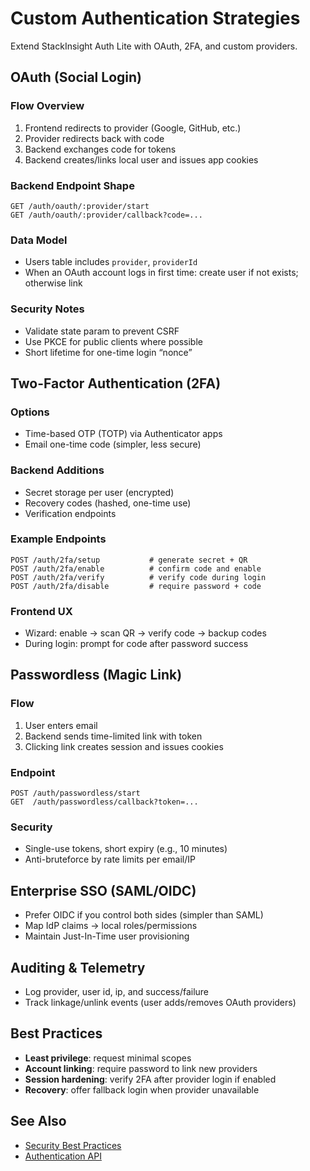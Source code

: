 # Custom Authentication Strategies

Extend StackInsight Auth Lite with OAuth, 2FA, and custom providers.

## OAuth (Social Login)

### Flow Overview
1. Frontend redirects to provider (Google, GitHub, etc.)
2. Provider redirects back with code
3. Backend exchanges code for tokens
4. Backend creates/links local user and issues app cookies

### Backend Endpoint Shape
```http
GET /auth/oauth/:provider/start
GET /auth/oauth/:provider/callback?code=...
```

### Data Model
- Users table includes `provider`, `providerId`
- When an OAuth account logs in first time: create user if not exists; otherwise link

### Security Notes
- Validate state param to prevent CSRF
- Use PKCE for public clients where possible
- Short lifetime for one-time login “nonce”

## Two-Factor Authentication (2FA)

### Options
- Time-based OTP (TOTP) via Authenticator apps
- Email one-time code (simpler, less secure)

### Backend Additions
- Secret storage per user (encrypted)
- Recovery codes (hashed, one-time use)
- Verification endpoints

### Example Endpoints
```http
POST /auth/2fa/setup           # generate secret + QR
POST /auth/2fa/enable          # confirm code and enable
POST /auth/2fa/verify          # verify code during login
POST /auth/2fa/disable         # require password + code
```

### Frontend UX
- Wizard: enable → scan QR → verify code → backup codes
- During login: prompt for code after password success

## Passwordless (Magic Link)

### Flow
1. User enters email
2. Backend sends time-limited link with token
3. Clicking link creates session and issues cookies

### Endpoint
```http
POST /auth/passwordless/start
GET  /auth/passwordless/callback?token=...
```

### Security
- Single-use tokens, short expiry (e.g., 10 minutes)
- Anti-bruteforce by rate limits per email/IP

## Enterprise SSO (SAML/OIDC)

- Prefer OIDC if you control both sides (simpler than SAML)
- Map IdP claims → local roles/permissions
- Maintain Just-In-Time user provisioning

## Auditing & Telemetry

- Log provider, user id, ip, and success/failure
- Track linkage/unlink events (user adds/removes OAuth providers)

## Best Practices
- **Least privilege**: request minimal scopes
- **Account linking**: require password to link new providers
- **Session hardening**: verify 2FA after provider login if enabled
- **Recovery**: offer fallback login when provider unavailable

## See Also
- [Security Best Practices](./security.md)
- [Authentication API](./api-auth.md)
